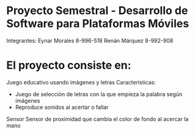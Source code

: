 # Proyecto Semestral - Desarrollo de Software para Plataformas Móviles
Integrantes:
Eynar Morales 8-996-518
Renán Márquez 8-992-908

# El proyecto consiste en:
Juego educativo usando imágenes y letras
Características:
- Juego de selección de letras con la que empieza la palabra según imágenes
- Reproduce sonidos al acertar o fallar

Sensor 
Sensor de proximidad que cambia el color de fondo al acercar la mano

